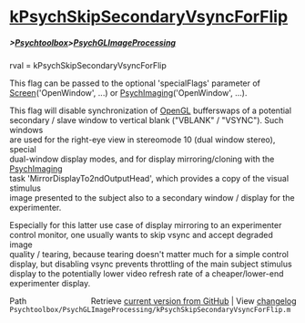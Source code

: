 # [kPsychSkipSecondaryVsyncForFlip](kPsychSkipSecondaryVsyncForFlip)
##### >[Psychtoolbox](Psychtoolbox)>[PsychGLImageProcessing](PsychGLImageProcessing)

rval = kPsychSkipSecondaryVsyncForFlip  
  
This flag can be passed to the optional 'specialFlags' parameter of  
[Screen](Screen)('OpenWindow', ...) or [PsychImaging](PsychImaging)('OpenWindow', ...).  
  
This flag will disable synchronization of [OpenGL](OpenGL) bufferswaps of a potential  
secondary / slave window to vertical blank ("VBLANK" / "VSYNC"). Such windows  
are used for the right-eye view in stereomode 10 (dual window stereo), special  
dual-window display modes, and for display mirroring/cloning with the [PsychImaging](PsychImaging)  
task 'MirrorDisplayTo2ndOutputHead', which provides a copy of the visual stimulus  
image presented to the subject also to a secondary window / display for the  
experimenter.  
  
Especially for this latter use case of display mirroring to an experimenter  
control monitor, one usually wants to skip vsync and accept degraded image  
quality / tearing, because tearing doesn't matter much for a simple control  
display, but disabling vsync prevents throttling of the main subject stimulus  
display to the potentially lower video refresh rate of a cheaper/lower-end  
experimenter display.  




<div class="code_header" style="text-align:right;">
  <span style="float:left;">Path&nbsp;&nbsp;</span> <span class="counter">Retrieve <a href=
  "https://raw.github.com/Psychtoolbox-3/Psychtoolbox-3/beta/Psychtoolbox/PsychGLImageProcessing/kPsychSkipSecondaryVsyncForFlip.m">current version from GitHub</a> | View <a href=
  "https://github.com/Psychtoolbox-3/Psychtoolbox-3/commits/beta/Psychtoolbox/PsychGLImageProcessing/kPsychSkipSecondaryVsyncForFlip.m">changelog</a></span>
</div>
<div class="code">
  <code>Psychtoolbox/PsychGLImageProcessing/kPsychSkipSecondaryVsyncForFlip.m</code>
</div>

